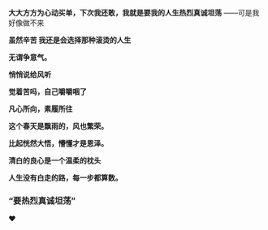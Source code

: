 **大大方方为心动买单，下次我还敢，我就是要我的人生热烈真诚坦荡**  ——可是我好像做不来



**虽然辛苦 我还是会选择那种滚烫的人生**



**无谓争意气。**



**悄悄说给风听**



**觉着苦吗，自己嚼嚼咽了**



**凡心所向，素履所往**



**这个春天是飘雨的，风也繁荣。**



**比起恍然大悟，懵懂才是恩泽。**



**清白的良心是一个温柔的枕头**



**人生没有白走的路，每一步都算数。**



### “要热烈真诚坦荡”



❤️

